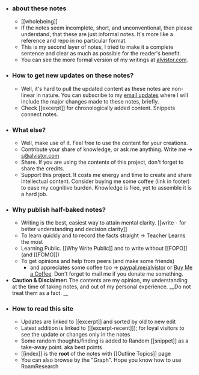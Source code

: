 - ### about these notes
    - [[wholebeing]]
    - If the notes seem incomplete, short, and unconventional, then please understand, that these are just informal notes. It's more like a reference and repo in no particular format. 
    - This is my second layer of notes, I tried to make it a complete sentence and clear as much as possible for the reader's benefit. 
    - You can see the more formal version of my writings at [alvistor.com](https://alvistor.com).
- ### How to get new updates on these notes?
    - Well, it's hard to pull the updated content as these notes are non-linear in nature.
You can subscribe to my [email updates](https://www.getrevue.co/profile/alvistor) where I will include the major changes made to these notes, briefly.
    - Check [[excerpt]] for chronologically added content. Snippets connect notes. 
- ### What else?
    - Well, make use of it. Feel free to use the content for your creations.
    - Contribute your share of knowledge, or ask me anything. Write me -> s@alvistor.com
    - Share. If you are using the contents of this project, don't forget to share the credits.
    - Support this project. It costs me energy and time to create and share intellectual content. Consider buying me some coffee (link in footer) to ease my cognitive burden.
Knowledge is free, yet to assemble it is a hard job. 
- ### Why publish half-baked notes?
    - Writing is the best, easiest way to attain mental clarity. [[write - for better understanding and decision clarity]]
    - To learn quickly and to record the facts straight -> Teacher Learns the most
    - Learning Public. [[Why Write Public]] and to write without [[FOPO]] (and [[FOMO]])
    - To get opinions and help from peers (and make some friends)
        - and appreciates some coffee too -> [paypal.me/alvistor](paypal.me/alvistor) or [Buy Me a Coffee](alvistor.com/go/tips). Don't forget to mail me if you donate me something.
- **Caution & Disclaimer:** The contents are my opinion, my understanding at the time of taking notes, and out of my personal experience. __Do not treat them as a fact. __
- ### How to read this site
    - Updates are linked to [[excerpt]] and sorted by old to new edit
    - Latest addition is linked to ([[excerpt-recent]]); for loyal visitors to see the update or changes only in the notes
    - Some random thoughts/finding is added to Random [[snippet]] as a take-away point. aka best points
    - [[index]] is the **root** of the notes with [[Outline Topics]] page
    - You can also browse by the "Graph". Hope you know how to use RoamResearch
